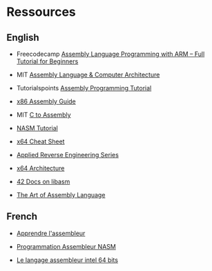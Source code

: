 # Ressources

## English

* Freecodecamp [Assembly Language Programming with ARM – Full Tutorial for Beginners](https://www.youtube.com/watch?v=gfmRrPjnEw4)
* MIT [Assembly Language & Computer Architecture](https://www.youtube.com/watch?v=L1ung0wil9Y)
* Tutorialspoints [Assembly Programming Tutorial](https://www.tutorialspoint.com/assembly_programming/index.htm)
* [x86 Assembly Guide](https://www.cs.virginia.edu/~evans/cs216/guides/x86.html)

* MIT [C to Assembly](https://www.youtube.com/watch?v=wt7a5BOztuM)
* [NASM Tutorial](https://cs.lmu.edu/~ray/notes/nasmtutorial/)
* [x64 Cheat Sheet](https://cs.brown.edu/courses/cs033/docs/guides/x64_cheatsheet.pdf)
* [Applied Reverse Engineering Series](https://revers.engineering/applied-reverse-engineering-series/)
* [x64 Architecture](https://learn.microsoft.com/en-us/windows-hardware/drivers/debugger/x64-architecture)
* [42 Docs on libasm](https://harm-smits.github.io/42docs/projects/libasm)
* [The Art of Assembly Language](https://www.ic.unicamp.br/~pannain/mc404/aulas/pdfs/Art%20Of%20Intel%20x86%20Assembly.pdf)

## French 

* [Apprendre l'assembleur](https://www.youtube.com/playlist?list=PLcT0DaY68xGzzmj47WSbb8XaIwWFjVlKz)

* [Programmation Assembleur NASM](https://www.unilim.fr/pages_perso/tristan.vaccon/cours_nasm.pdf)
* [Le langage assembleur intel 64 bits](http://lacl.u-pec.fr/tan/asm.pdf)

